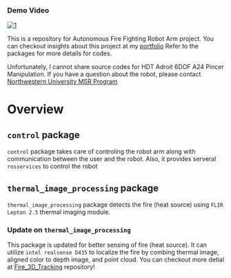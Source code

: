 ### Demo Video
[![1](http://img.youtube.com/vi/1XVxniZMIpI/0.jpg)](http://www.youtube.com/watch?v=1XVxniZMIpI)

This is a repository for Autonomous Fire Fighting Robot Arm project.
You can checkout insights about this project at my [portfolio](https://dokkev.github.io/firefigther-robot/)
Refer to the packages for more details for codes.

Unfortunately, I cannot share source codes for HDT Adroit 6DOF A24 Pincer Manipulation. If you have a question about the robot, please contact [Northwestern University MSR Program](https://www.mccormick.northwestern.edu/robotics/)


# Overview

## `control` package
`control` package takes care of controling the robot arm along with communication between the user and the robot.
Also, it provides serveral `rosservices` to control the robot

## `thermal_image_processing` package

`thermal_image_processing` package detects the fire (heat source) using `FLIR Lepton 2.5` thermal imaging module.


### Update on `thermal_image_processing`
This package is updated for better sensing of fire (heat source). It can utilize `intel realsense D435` to localize the fire by combing thermal image, aligned color to depth image, and point cloud. You can checkout more detial at [Fire_3D_Tracking](https://github.com/dokkev/Fire_3D_Tracking) repository!
